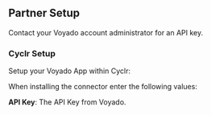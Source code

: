
## Partner Setup

Contact your Voyado account administrator for an API key.

### Cyclr Setup

Setup your Voyado App within Cyclr:

When installing the connector enter the following values:

**API Key**: The API Key from Voyado.
